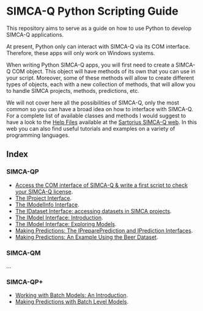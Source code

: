 # SIMCA-Q Python Scripting Guide

This repository aims to serve as a guide on how to use Python to develop SIMCA-Q applications.

At present, Python only can interact with SIMCA-Q via its COM interface. Therefore, these apps will only work on Windows systems.

When writing Python SIMCA-Q apps, you will first need to create a SIMCA-Q COM object. This object will have methods of its own that you can use in your script. Moreover, some of these methods will allow to create different types of objects, each with a new collection of methods, that will allow you to handle SIMCA projects, methods, predictions, etc.

We will not cover here all the possibilities of SIMCA-Q, only the most common so you can have a broad idea on how to interface with SIMCA-Q. For a complete list of available classes and methods I would suggest to have a look to the [Help Files](https://www.sartorius.com/download/961736/simca-q-17-0-1-help-files-en-b-00260-sartorius-zip-data.zip) available at the [Sartorius SIMCA-Q web](https://www.sartorius.com/en/products/oem/oem-data-analytics/simca-q). In this web you can also find useful tutorials and examples on a variety of programming languages.

## Index

### SIMCA-QP

- [Access the COM interface of SIMCA-Q & write a first script to check your SIMCA-Q license](00_COM_and_License/COM_and_License.md).
- [The IProject Interface](01_ProjectInterface/ExploreProjectInterface.md).
- [The IModelInfo Interface](02_ModelInfoInterface_0/ExploreModelInfoInterface.md).
- [The IDataset Interface: accessing datasets in SIMCA projects](03_DatasetInterface/ExploreDatasetInterface.md).
- [The IModel Interface: Introduction](04_ModelInterface_0/ModelInterface_Introduction.md).
- [The IModel Interface: Exploring Models](04_ModelInterface_1/ModelInterface_ExploringModels.md).
- [Making Predictions: The IPreparePrediction and IPrediction Interfaces](06_PredictionInterface_0/PredictionInterface_Introduction.md).
- [Making Predictions: An Example Using the Beer Dataset](06_PredictionInterface_1/PredictionInterface_BeerExample.ipynb).

### SIMCA-QM

...

### SIMCA-QP+

- [Working with Batch Models: An Introduction](20_Batch_Models/Batch_Models.md).
- [Making Predictions with Batch Level Models](20_Batch_Models/BLM_Predictions.md).